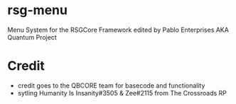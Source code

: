 # rsg-menu
Menu System for the RSGCore Framework edited by Pablo Enterprises AKA Quantum Project

# Credit
- credit goes to the QBCORE team for basecode and functionality
- sytling Humanity Is Insanity#3505 & Zee#2115 from The Crossroads RP
